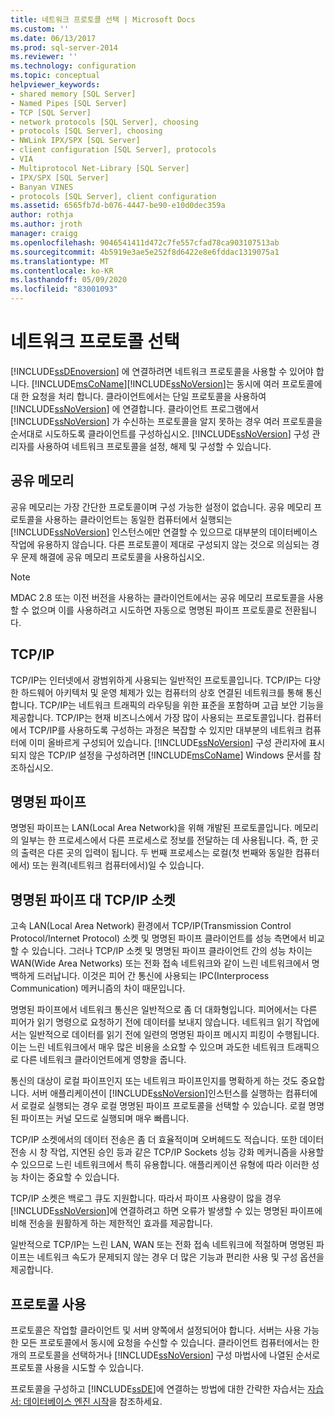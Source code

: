 ```yaml
---
title: 네트워크 프로토콜 선택 | Microsoft Docs
ms.custom: ''
ms.date: 06/13/2017
ms.prod: sql-server-2014
ms.reviewer: ''
ms.technology: configuration
ms.topic: conceptual
helpviewer_keywords:
- shared memory [SQL Server]
- Named Pipes [SQL Server]
- TCP [SQL Server]
- network protocols [SQL Server], choosing
- protocols [SQL Server], choosing
- NWLink IPX/SPX [SQL Server]
- client configuration [SQL Server], protocols
- VIA
- Multiprotocol Net-Library [SQL Server]
- IPX/SPX [SQL Server]
- Banyan VINES
- protocols [SQL Server], client configuration
ms.assetid: 6565fb7d-b076-4447-be90-e10d0dec359a
author: rothja
ms.author: jroth
manager: craigg
ms.openlocfilehash: 9046541411d472c7fe557cfad78ca903107513ab
ms.sourcegitcommit: 4b5919e3ae5e252f8d6422e8e6fddac1319075a1
ms.translationtype: MT
ms.contentlocale: ko-KR
ms.lasthandoff: 05/09/2020
ms.locfileid: "83001093"
---
```

# <a name="choosing-a-network-protocol"></a>네트워크 프로토콜 선택
  [!INCLUDE[ssDEnoversion](../../includes/ssdenoversion-md.md)] 에 연결하려면 네트워크 프로토콜을 사용할 수 있어야 합니다. [!INCLUDE[msCoName](../../includes/msconame-md.md)][!INCLUDE[ssNoVersion](../../includes/ssnoversion-md.md)]는 동시에 여러 프로토콜에 대 한 요청을 처리 합니다. 클라이언트에서는 단일 프로토콜을 사용하여 [!INCLUDE[ssNoVersion](../../includes/ssnoversion-md.md)] 에 연결합니다. 클라이언트 프로그램에서 [!INCLUDE[ssNoVersion](../../includes/ssnoversion-md.md)] 가 수신하는 프로토콜을 알지 못하는 경우 여러 프로토콜을 순서대로 시도하도록 클라이언트를 구성하십시오. [!INCLUDE[ssNoVersion](../../includes/ssnoversion-md.md)] 구성 관리자를 사용하여 네트워크 프로토콜을 설정, 해제 및 구성할 수 있습니다.  
  
## <a name="shared-memory"></a>공유 메모리  
 공유 메모리는 가장 간단한 프로토콜이며 구성 가능한 설정이 없습니다. 공유 메모리 프로토콜을 사용하는 클라이언트는 동일한 컴퓨터에서 실행되는 [!INCLUDE[ssNoVersion](../../includes/ssnoversion-md.md)] 인스턴스에만 연결할 수 있으므로 대부분의 데이터베이스 작업에 유용하지 않습니다. 다른 프로토콜이 제대로 구성되지 않는 것으로 의심되는 경우 문제 해결에 공유 메모리 프로토콜을 사용하십시오.  
  
> [!NOTE]  
>  MDAC 2.8 또는 이전 버전을 사용하는 클라이언트에서는 공유 메모리 프로토콜을 사용할 수 없으며 이를 사용하려고 시도하면 자동으로 명명된 파이프 프로토콜로 전환됩니다.  
  
## <a name="tcpip"></a>TCP/IP  
 TCP/IP는 인터넷에서 광범위하게 사용되는 일반적인 프로토콜입니다. TCP/IP는 다양한 하드웨어 아키텍처 및 운영 체제가 있는 컴퓨터의 상호 연결된 네트워크를 통해 통신합니다. TCP/IP는 네트워크 트래픽의 라우팅을 위한 표준을 포함하며 고급 보안 기능을 제공합니다. TCP/IP는 현재 비즈니스에서 가장 많이 사용되는 프로토콜입니다. 컴퓨터에서 TCP/IP를 사용하도록 구성하는 과정은 복잡할 수 있지만 대부분의 네트워크 컴퓨터에 이미 올바르게 구성되어 있습니다. [!INCLUDE[ssNoVersion](../../includes/ssnoversion-md.md)] 구성 관리자에 표시되지 않은 TCP/IP 설정을 구성하려면 [!INCLUDE[msCoName](../../includes/msconame-md.md)] Windows 문서를 참조하십시오.  
  
## <a name="named-pipes"></a>명명된 파이프  
 명명된 파이프는 LAN(Local Area Network)을 위해 개발된 프로토콜입니다. 메모리의 일부는 한 프로세스에서 다른 프로세스로 정보를 전달하는 데 사용됩니다. 즉, 한 곳의 출력은 다른 곳의 입력이 됩니다. 두 번째 프로세스는 로컬(첫 번째와 동일한 컴퓨터에서) 또는 원격(네트워크 컴퓨터에서)일 수 있습니다.  
  
## <a name="named-pipes-vs-tcpip-sockets"></a>명명된 파이프 대 TCP/IP 소켓  
 고속 LAN(Local Area Network) 환경에서 TCP/IP(Transmission Control Protocol/Internet Protocol) 소켓 및 명명된 파이프 클라이언트를 성능 측면에서 비교할 수 있습니다. 그러나 TCP/IP 소켓 및 명명된 파이프 클라이언트 간의 성능 차이는 WAN(Wide Area Networks) 또는 전화 접속 네트워크와 같이 느린 네트워크에서 명백하게 드러납니다. 이것은 피어 간 통신에 사용되는 IPC(Interprocess Communication) 메커니즘의 차이 때문입니다.  
  
 명명된 파이프에서 네트워크 통신은 일반적으로 좀 더 대화형입니다. 피어에서는 다른 피어가 읽기 명령으로 요청하기 전에 데이터를 보내지 않습니다. 네트워크 읽기 작업에서는 일반적으로 데이터를 읽기 전에 일련의 명명된 파이프 메시지 피킹이 수행됩니다. 이는 느린 네트워크에서 매우 많은 비용을 소요할 수 있으며 과도한 네트워크 트래픽으로 다른 네트워크 클라이언트에게 영향을 줍니다.  
  
 통신의 대상이 로컬 파이프인지 또는 네트워크 파이프인지를 명확하게 하는 것도 중요합니다. 서버 애플리케이션이 [!INCLUDE[ssNoVersion](../../includes/ssnoversion-md.md)]인스턴스를 실행하는 컴퓨터에서 로컬로 실행되는 경우 로컬 명명된 파이프 프로토콜을 선택할 수 있습니다. 로컬 명명된 파이프는 커널 모드로 실행되며 매우 빠릅니다.  
  
 TCP/IP 소켓에서의 데이터 전송은 좀 더 효율적이며 오버헤드도 적습니다. 또한 데이터 전송 시 창 작업, 지연된 승인 등과 같은 TCP/IP Sockets 성능 강화 메커니즘을 사용할 수 있으므로 느린 네트워크에서 특히 유용합니다. 애플리케이션 유형에 따라 이러한 성능 차이는 중요할 수 있습니다.  
  
 TCP/IP 소켓은 백로그 큐도 지원합니다. 따라서 파이프 사용량이 많을 경우 [!INCLUDE[ssNoVersion](../../includes/ssnoversion-md.md)]에 연결하려고 하면 오류가 발생할 수 있는 명명된 파이프에 비해 전송을 원활하게 하는 제한적인 효과를 제공합니다.  
  
 일반적으로 TCP/IP는 느린 LAN, WAN 또는 전화 접속 네트워크에 적절하며 명명된 파이프는 네트워크 속도가 문제되지 않는 경우 더 많은 기능과 편리한 사용 및 구성 옵션을 제공합니다.  
  
## <a name="enabling-the-protocol"></a>프로토콜 사용  
 프로토콜은 작업할 클라이언트 및 서버 양쪽에서 설정되어야 합니다. 서버는 사용 가능한 모든 프로토콜에서 동시에 요청을 수신할 수 있습니다. 클라이언트 컴퓨터에서는 한 개의 프로토콜을 선택하거나 [!INCLUDE[ssNoVersion](../../includes/ssnoversion-md.md)] 구성 마법사에 나열된 순서로 프로토콜 사용을 시도할 수 있습니다.  
  
 프로토콜을 구성하고 [!INCLUDE[ssDE](../../includes/ssde-md.md)]에 연결하는 방법에 대한 간략한 자습서는 [자습서: 데이터베이스 엔진 시작](../../relational-databases/tutorial-getting-started-with-the-database-engine.md)을 참조하세요.  
  
  
